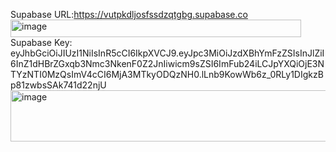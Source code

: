 Supabase URL:https://vutpkdljosfssdzqtgbg.supabase.co
<img width="465" height="28" alt="image" src="https://github.com/user-attachments/assets/18d78477-2d6c-495e-8248-8ccc2bd10409" />
Supabase Key: eyJhbGciOiJIUzI1NiIsInR5cCI6IkpXVCJ9.eyJpc3MiOiJzdXBhYmFzZSIsInJlZiI6InZ1dHBrZGxqb3Nmc3NkenF0Z2JnIiwicm9sZSI6ImFub24iLCJpYXQiOjE3NTYzNTI0MzQsImV4cCI6MjA3MTkyODQzNH0.lLnb9KowWb6z_0RLy1DIgkzBp81zwbsSAk741d22njU<img width="1044" height="82" alt="image" src="https://github.com/user-attachments/assets/8903dafd-b571-4924-9ea3-1d51462ad915" />
